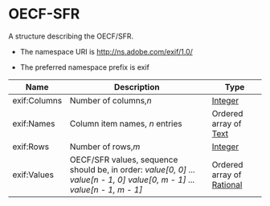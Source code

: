# OECF-SFR

A structure describing the OECF/SFR.

- The namespace URI is http://ns.adobe.com/exif/1.0/

- The preferred namespace prefix is exif

|Name|Description|Type|
|----|-----------|----|
|exif:Columns|Number of columns,*n* |[Integer](./CoreProperties.md#integer)|
|exif:Names|Column item names, *n* entries  |Ordered array of [Text](./CoreProperties.md#text)|
|exif:Rows|Number of rows,*m*  |[Integer](./CoreProperties.md#integer)|
|exif:Values|OECF/SFR values, sequence should be, in order: *value[0, 0] ... value[n - 1, 0] value[0, m - 1] ... value[n - 1, m - 1]*  |Ordered array of [Rational](./CoreProperties.md#rational)|
